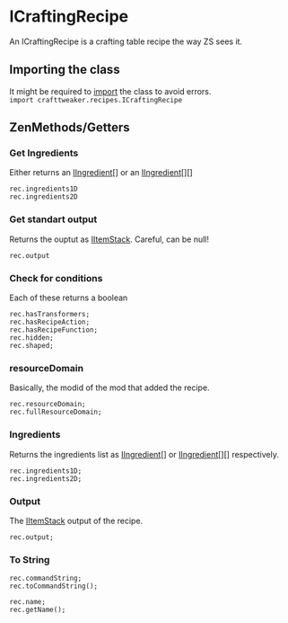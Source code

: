 # ICraftingRecipe

An ICraftingRecipe is a crafting table recipe the way ZS sees it.  


## Importing the class
It might be required to [import](/AdvancedFunctions/Import/) the class to avoid errors.  
`import crafttweaker.recipes.ICraftingRecipe`

## ZenMethods/Getters

### Get Ingredients
Either returns an [IIngredient](/Vanilla/Variable_Types/IIngredient/)[] or an [IIngredient](/Vanilla/Variable_Types/IIngredient/)[][]
```
rec.ingredients1D
rec.ingredients2D
```

### Get standart output

Returns the ouptut as [IItemStack](/Vanilla/Items/IItemStack/). Careful, can be null!

```
rec.output
```

### Check for conditions
Each of these returns a boolean
```
rec.hasTransformers;
rec.hasRecipeAction;
rec.hasRecipeFunction;
rec.hidden;
rec.shaped;
```

### resourceDomain

Basically, the modid of the mod that added the recipe.
```
rec.resourceDomain;
rec.fullResourceDomain;
```

### Ingredients

Returns the ingredients list as [IIngredient](/Vanilla/Variable_Types/IIngredient/)\[] or [IIngredient](/Vanilla/Variable_Types/IIngredient/)\[]\[] respectively.
```
rec.ingredients1D;
rec.ingredients2D;
```

### Output

The [IItemStack](/Vanilla/Items/IItemStack/) output of the recipe.
```
rec.output;
```

### To String
```
rec.commandString;
rec.toCommandString();

rec.name;
rec.getName();
```
